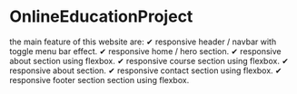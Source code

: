 # OnlineEducationProject
the main feature of this website are:  ✔ responsive header / navbar with toggle menu bar effect. ✔ responsive home / hero section. ✔ responsive about section using flexbox. ✔ responsive course section using flexbox. ✔ responsive about section. ✔ responsive contact section using flexbox. ✔ responsive footer section section using flexbox.
